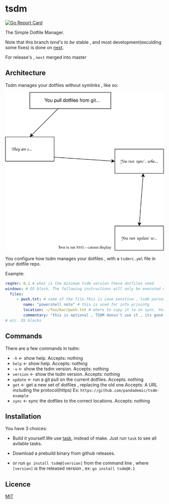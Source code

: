 # tsdm
[![Go Report Card](https://goreportcard.com/badge/github.com/pandademic/tsdm)](https://goreportcard.com/report/github.com/pandademic/tsdm)

The Simple Dotfile Manager. 

Note that this branch *tend's to be* stable , and most development(exculding some fixes) is done on [next](https://github.com/Pandademic/tsdm/tree/next).

For release's , `next` merged into master

## Architecture

Tsdm manages your dotfiles without symlinks , like so:

[![architecture svg](assets/architecture.svg)](assets/architecture.svg)


You configure how tsdm manages your dotfiles , with a `tsdmrc.yml` file in your dotfile repo.

Example:

```yaml
reqVer: 0.1 # what is the minimum tsdm version these dotfiles need
windows: # OS block. The following instructions will only be executed on this OS
  files:
     - pwsh.txt: # name of the file.This is case senstive , tsdm parses the names of the files in dotfile directory , and looks for the data in the rc file 
        name: "powershell note" # this is used for info prinintg
        location: ~/foo/bar/pwsh.txt # where to copy it to on sync. Yes , it supports tilda's
        commentary: "this is optional , TSDM doesn't use it , its good for readability"
# etc. OS blocks

```
## Commands
There are a few commands in tsdm:
- `-h` <- show help. Accepts: nothing
- `help` <- show help. Accepts: nothing
- `-v` <- show the tsdm version. Accepts: nothing
- `version` <- show the tsdm version. Accepts: nothing
- `update` <- run a git pull on the current dotfiles. Accepts: nothing
- `get` <- get a new set of dotfiles , replacing the old one.Accepts: A URL including the protocol(https)
Ex: `https://github.com/pandademic/tsdm-example`
- `sync` <- sync the dotfiles to the correct locations. Accepts: nothing
## Installation
You have 3 choices:
- Build it yourself.We use [task](https://taskfile.dev/), instead of make. Just run `task` to see all avilable tasks.

- Download a prebuild binary from github releases. 

- or run `go install tsdm@[version]` from the command line , where `[version]` is the released version , ex: `go install tsdm@0.1`

## Licence

[MIT](https://github.com/Pandademic/tsdm/blob/main/LICENSE)
